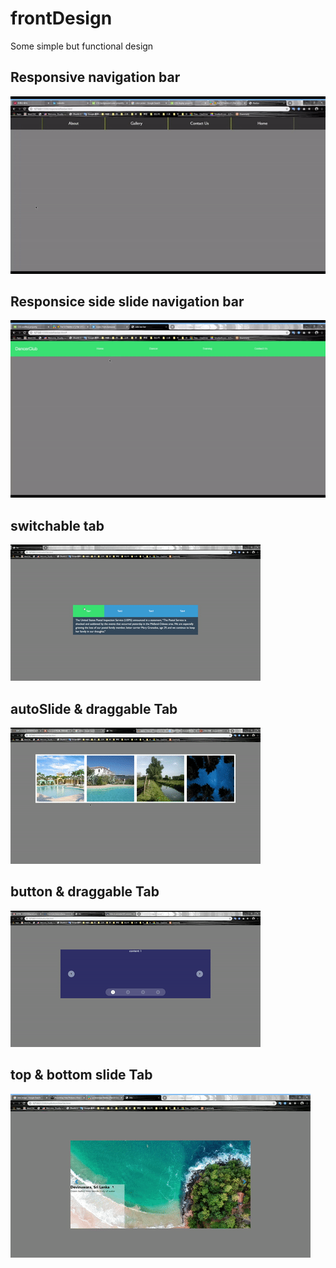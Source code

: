 # frontDesign
Some simple but functional design
## Responsive navigation bar
![](./gif/responsiveNavbar.gif)

## Responsice side slide navigation bar
![](./gif/sideNavbar.gif)

## switchable tab
![](./gif/switchTab.gif)

## autoSlide & draggable Tab
![](./gif/autoSlideTab.gif)

## button & draggable Tab
![](./gif/buttonTab.gif)

## top & bottom slide Tab
![](./gif/topBotSlideTab.gif)